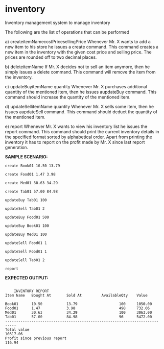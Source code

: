 # inventory
Inventory management system to manage inventory

The following are the list of operations that can be performed 


a) createitemNamecostPricesellingPrice
	Whenever Mr. X wants to add a new item to his store he issues a create command. This command creates a new item in the inventory with the given cost price and selling price. The prices are rounded off to two decimal places.

b) deleteitemName
	If Mr. X decides not to sell an item anymore, then he simply issues a delete command. This command will remove the item from the inventory.

c) updateBuyitemName quantity
	Whenever Mr. X purchases additional quantity of the mentioned item, then he issues aupdateBuy command. This command should increase the quantity of the mentioned item.

d) updateSellitemName quantity
	Whenever Mr. X sells some item, then he issues aupdateSell command. This command should deduct the quantity of the mentioned item.

e) report
	Whenever Mr. X wants to view his inventory list he issues the report command. This command should print the current inventory details in the specified format sorted by alphabetical order. Apart from printing the inventory it has to report on the profit made by Mr. X since last report generation.


**SAMPLE SCENARIO:**
```
create Book01 10.50 13.79

create Food01 1.47 3.98

create Med01 30.63 34.29

create Tab01 57.00 84.98

updateBuy Tab01 100

updateSell Tab01 2

updateBuy Food01 500

updateBuy Book01 100

updateBuy Med01 100

updateSell Food01 1

updateSell Food01 1

updateSell Tab01 2

report

```

**EXPECTED OUTPUT:**

```

	INVENTORY REPORT
Item Name 	Bought At    	Sold At       	AvailableQty	Value

Book01    	10.50          	13.79               	100    	1050.00
Food01     	1.47           	3.98               	    498     732.06
Med01     	30.63          	34.29               	100    	3063.00
Tab01     	57.00          	84.98                	96    	5472.00
---------------------------------------------------------------------------
Total value                                                     	10317.06
Profit since previous report                                      	116.94

```
